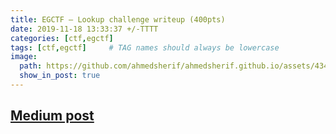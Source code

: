 ```yaml
---
title: EGCTF — Lookup challenge writeup (400pts)
date: 2019-11-18 13:33:37 +/-TTTT
categories: [ctf,egctf]
tags: [ctf,egctf]     # TAG names should always be lowercase
image:
  path: https://github.com/ahmedsherif/ahmedsherif.github.io/assets/4347574/b309c4ec-e473-4262-bae8-1539220ef2c0
  show_in_post: true
---
```


## [Medium post](https://medium.com/@sherif_ninja/egctf-lookup-challenge-writeup-400pts-541071363692)



